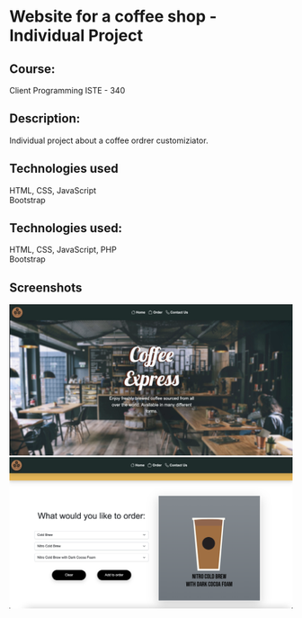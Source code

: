 
# Website for a coffee shop - Individual Project

## Course:
Client Programming ISTE - 340

## Description:
Individual project about a coffee ordrer customiziator.

## Technologies used
HTML, CSS, JavaScript  </br>Bootstrap 



## Technologies used:
HTML, CSS, JavaScript, PHP  </br>Bootstrap 
## Screenshots
![ScreenShot](https://github.com/mateujcic/Web-Development/blob/main/Project%201/assets/images/home1.png)
![ScreenShot](https://github.com/mateujcic/Web-Development/blob/main/Project%201/assets/images/home2.png)

